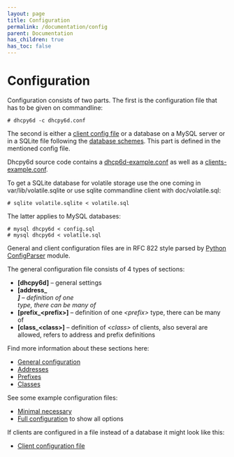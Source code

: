 ```yaml
---
layout: page
title: Configuration
permalink: /documentation/config
parent: Documentation
has_children: true
has_toc: false
---
```


# Configuration

Configuration consists of two parts. The first is the configuration file that has to be given on commandline:

```terminal
# dhcpy6d -c dhcpy6d.conf
```

The second is either a [client config file](https://dhcpy6d.ifw-dresden.de/documentation/config/client/ "Clients") or a database on a MySQL server or in a SQLite file following the [database schemes](/documentation/sql/ "SQL"). This part is defined in the mentioned config file.

Dhcpy6d source code contains a [dhcp6d-example.conf](https://github.com/HenriWahl/dhcpy6d/blob/master/doc/dhcpy6d-example.conf) as well as a [clients-example.conf](https://github.com/HenriWahl/dhcpy6d/blob/master/doc/clients-example.conf).

To get a SQLite database for volatile storage use the one coming in var/lib/volatile.sqlite or use sqlite commandline client with doc/volatile.sql:

```terminal
# sqlite volatile.sqlite < volatile.sql
```

The latter applies to MySQL databases:

```terminal
# mysql dhcpy6d < config.sql
# mysql dhcpy6d < volatile.sql
```

General and client configuration files are in RFC 822 style parsed by [Python ConfigParser](http://docs.python.org/2/library/configparser.html) module.

The general configuration file consists of 4 types of sections:

- **[dhcpy6d]** – general settings
- **[address_<address>]** – definition of one _<address>_ type, there can be many of
- **[prefix_\<prefix>]** – definition of one _\<prefix>_ type, there can be many of
- **[class_\<class>]** – definition of _\<class>_ of clients, also several are allowed, refers to address and prefix definitions

Find more information about these sections here:

- [General configuration](https://dhcpy6d.ifw-dresden.de/documentation/config/general/ "General")
- [Addresses](https://dhcpy6d.ifw-dresden.de/documentation/config/addresses/ "Addresses")
- [Prefixes](https://dhcpy6d.ifw-dresden.de/documentation/config/prefixes/)
- [Classes](https://dhcpy6d.ifw-dresden.de/documentation/config/classes/ "Classes")

See some example configuration files:

- [Minimal necessary](https://dhcpy6d.ifw-dresden.de/documentation/config/minimal/ "Minimal")
- [Full configuration](https://dhcpy6d.ifw-dresden.de/documentation/config/full/ "Full") to show all options

If clients are configured in a file instead of a database it might look like this:

- [Client configuration file](https://dhcpy6d.ifw-dresden.de/documentation/config/clients/ "Clients")